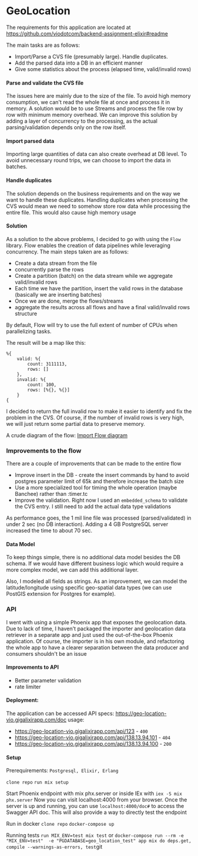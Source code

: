 ﻿
# GeoLocation
The requirements for this application are located at https://github.com/viodotcom/backend-assignment-elixir#readme

The main tasks are as follows:
* Import/Parse a CVS file (presumably large). Handle duplicates.
* Add the parsed data into a DB in an efficient manner
* Give some statistics about the process (elapsed time, valid/invalid rows)

#### Parse and validate the CVS file
The issues here are mainly due to the size of the file. To avoid high memory consumption, we can't read the whole file at once and process it in memory. A solution would be to use Streams and process the file row by row with minimum memory overhead. We can improve this solution by adding a layer of concurrency to the processing, as the actual parsing/validation depends only on the row itself.

#### Import parsed data
Importing large quantities of data can also create overhead at DB level. To avoid unnecessary round trips, we can choose to import the data in batches.

#### Handle duplicates
The solution depends on the business requirements and on the way we want to handle these duplicates. Handling duplicates when processing the CVS would mean we need to somehow store
row data while processing the entire file. This would also cause high memory usage

#### Solution
As a solution to the above problems, I decided to go with using the `Flow` library. Flow enables the creation of data pipelines while leveraging concurrency. The main steps taken are as follows:
 - Create a data stream from the file
 - concurrently parse the rows
 - Create a partition (batch) on the data stream while we aggregate valid/invalid rows
 - Each time we have the partition, insert the valid rows in the database (basically we are inserting batches)
 - Once we are done, merge the flows/streams
 - aggregate the results across all flows and have a final valid/invalid rows structure

By default, Flow will try to use the full extent of number of CPUs when parallelizing tasks.   

The result will be a map like this:

    %{
	    valid: %{
		    count: 3111113,
		    rows: []
	    },
	    invalid: %{
		    count: 100,
		    rows: [%{}, %{}]
	    }
    {
   
 
I decided to return the full invalid row to make it easier to identify and fix the problem in the CVS. Of course, if the number of invalid rows is very high, we will just return some partial data to preserve memory.

A crude diagram of the flow:
[Import Flow diagram](https://viewer.diagrams.net/?tags=%7B%7D&highlight=0000ff&edit=_blank&layers=1&nav=1&title=Untitled.drawio#R7Vxbc5s4FP4t%2b5CZ9sEZkLjYj2nSbndmd6bTzGzbRwUUrAYjr5CTeH/9SiBskOyEUIKUbPxidCSEOPp0vnN04QSer%2b5/Z2i9/IumOD8BXnp/Ai9OAPABDMSflGyVxAdhLckYSZVsL7gk/2Il9JR0Q1JcdgpySnNO1l1hQosCJ7wjQ4zRu26xa5p3n7pGGTYElwnKTek3kvJlLZ2H3l7%2bGZNs2TzZ91TOCjWFlaBcopTetUTw4wk8Z5Ty%2bmp1f45zqb1GL/V9n47k7hrGcMH73PDH7Pp7yc6WN9%2b9y684%2bfaT0p8zf6Eax7fNG%2bNUKEAlKeNLmtEC5R/30g%2bMbooUy2o9kdqX%2bZPStRD6QvgTc75VvYk2nArRkq9ylStazLbf5f2nYZP8oaqrEhf3ndRWpeq2ygYe1YESlXTDEvzAiwOFJcQyzB9SULjrKgFyTFdYNEjcyHCOOLntNgQpsGW7cvv%2bEBeqS57QPaqVtyjfqCet0FoI3olXLrGoUuSQFHH83ujGfSdJjd8tCceXa1Tp5E6M1W6HqMdgxvH9w6o1NbEb6wrnaqTDSKXv9sNmV2bZGjJNudGVFxnKM7FepGfSSIhUkqOyJElXL12kt2AbBaAD3FMPwkfAW6W%2bYEbE22E2PqJ92BPS4HA/tvopPNBNjaw38NUTvlAi3mQHExh0YeLPte6v31Pd1TZnekULrSKoVVTrwaiogtLutYejKz6ArigXyvogakaSkZZyjNbai/7ZSDP/YcOvZ/N9Ulxl6r%2b6s1yjogPQpmBCcyogcyb1n129A1KJotle%2b%2bJ9VZFguILPrtGK5Nv6hs84v8WcJKiVX1aWWeb6YH3fzqgfLXMKylYob%2bXdIkaQ%2bM9JhviGSVZ%2bsFyC1seK3ClgyczAqweClwvOwGwmlJCQIjPvpGy9RIWqEtQyYa/4TNjArKjFiRg2cnDt8ogYv4V6kte8apXDmajsWtTfPKnAda4YCJXb0HrMHWVpt2G7usS7XN0QUZ2ss%2bSM3uCZGkqdclcouckqezLTelOYkqoPYVz/B/H7VjNTnFAmRhwtZnxJkpsCl6ptpCCcNMrRy7Y68sFyrbZ0yl3nFHFdMykp1znaNsVzIjKA9xtZrYUTgAoFZQ3cxxmrBr2Q1bhvxoJlIosC14hs/qqI7FF%2bip9EeNaILNT4ZzGQyAJPqyiYlsgWb0T2RmRvRPb6iAx6rhFZM6nzf2GyZnLFcSaLujgB3lAm8zUmC6dlMt9/o7I3KnujstdHZUHsHJWZU7Ovmsr8p01D2uKyWKOg3TrSU7ks1kjR15H03FwGDXxdoIrDhD3DaNWM1CvmzCCF8yOBrL1BGhpKFK/DibSy0vxvKw7gyVIqTtKvbRXqiyjBwroKzVUUt1WoRz0OqNBcKnBbhTrbOqBCcwrUbRXqk8j2VQgOBUe/5LCc9PYuxluNjw5rfRrnItSmfKOhgXKk2ahw4kC56fqXjYXYJhYABN0Bri8/917HBvMuFnRQPTcWTEfTHSws%2bmLhyC6dibAQiAit/YOdHo0Hm4kInnpBt6754hT6IBYmJJoDGITTYiVwGCu97cbcKlZA3LUbzfB/Mjg0MgobN3MqLJixlTtY6G03rPoTuukfzCE6GU3OIaNvtbOBBav%2bBNRjrsH%2bhFbR5Fg4tDHuxWHBKkcE3mIcLISebxcLo%2b9c6o8Fx33GUJ8gaPzwX/YDvIn9gEP7h1wZ735vMDg1sRDAgWAAhlMYTAqGxlCNuCp2T3i9KBbUa2Ai/UOVlNf75TCZ2LYSz7nVvjesrPoUuvkfzCM6IU3NI9Dlucv%2bYLDqVIRjTViF0O6EVXOk0EkwxH2xYNf5iEdyMKPYroMJXZ6E6I0Fq76H7j8GvjanONz3mHZyErocePbGglWHwcDC0KBkZ1AsBSXQYuA5Hhas%2bgu6aR/uL8SWnUczQP2K000it0nOarm4H3wihbryqq8GiPYVMsGFbtmJ/MDARrXPpQ1CkfU9VsEzhnxh74BvxOHZ0Naj47MGlitzBi92M0JgBncvd3zqu88cGJ/gFalX35nmgHrN7RMvV736rjUH1Dt6sP%2bc7GJt8TBcnIYPG/Hey4dGVdHE55GD8b/b8gq7PASjdblZ1eRd7nLobjkMWxj9rBvb3kdajvkmU/WyGZT/XR88q3dx14x4IQ%2b1kaIUPCYucrTFzMCCPDDX7f36kN95fXDuQp2OuyZ5ronUscSL3ZlEyZckQfmZyliRNK0%2bcnaIbQ9h7NfCOa1HwtDg2%2bgAtvRQfDy6NWPlsyxjOEMcV1guNzkvjf6wfdJoDmz7Kc1ofw7Siq2Ewc20yaNhcGA1DNaHUDz0e2JAO/AXT/w9sdDlNc4mRnccDFCbdo6Hnv7c7ZtoDMzUYHB5U34zo%2bA4GIAOBjAQDIEOhon9ptDlBe%2bg71cn7YIhBF0nerBlCKJuReNZBpHcfwy4Lr7/pjL8%2bB8=)

### Improvements to the flow
There are a couple of improvements that can be made to the entire flow
* Improve insert in the DB - create the insert commands by hand to avoid postgres parameter limit of 65k and therefore increase the batch size
* Use a more specialized tool for timing the whole operation (maybe Banchee) rather than :timer.tc
* Improve the validation. Right now I used an `embedded_schema` to validate the CVS entry. I still need to add the actual data type validations

As performance goes, the 1 mil line file was processed (parsed/validated) in under 2 sec (no DB interaction). Adding a 4 GB PostgreSQL server increased the time to about 70 sec. 
#### Data Model
To keep things simple, there is no additional data model besides the DB schema. If we would have different business logic which would require a more complex model, we can add this additional layer.

Also, I modeled all fields as strings. As an improvement, we can model the latitude/longitude using specific geo-spatial data types (we can use PostGIS extension for Postgres for example).

### API
I went with using a simple Phoenix app that exposes the geolocation data. Due to lack of time, I haven't packaged the importer and geolocation data retriever in a separate app and just used the out-of-the-box Phoenix application. Of course, the importer is in his own module, and refactoring the whole app to have a clearer separation between the data producer and consumers shouldn't be an issue
####  Improvements to API
* Better parameter validation
* rate limiter


#### Deployment:
The application can be accessed
API specs:
https://geo-location-vio.gigalixirapp.com/doc
usage:
* https://geo-location-vio.gigalixirapp.com/api/123 - `400`
* https://geo-location-vio.gigalixirapp.com/api/138.13.94.101 - `404`
* https://geo-location-vio.gigalixirapp.com/api/138.13.94.100 - `200`

#### Setup
Prerequirements:
`Postgresql, Elixir, Erlang`

`clone repo`
`run mix setup`

Start Phoenix endpoint with mix phx.server or inside IEx with `iex -S mix phx.server`
Now you can visit localhost:4000 from your browser.
Once the server is up and running, you can use `localhost:4000/doc#` to access the Swagger API doc. This will also provide a way to directly test the endpoint

Run in docker
`clone repo`
`docker-compose up`

Running tests
`run MIX_ENV=test mix test`
or
`docker-compose run --rm -e "MIX_ENV=test"  -e "PGDATABASE=geo_location_test" app mix do deps.get, compile --warnings-as-errors, test`git 
